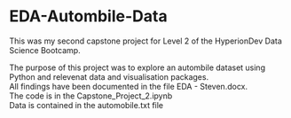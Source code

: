 # EDA-Autombile-Data
This was my second capstone project for Level 2 of the HyperionDev Data Science Bootcamp. 

The purpose of this project was to explore an autombile dataset using Python and relevenat data and visualisation packages.   
All findings have been documented in the file EDA - Steven.docx.   
The code is in the Capstone_Project_2.ipynb   
Data is contained in the automobile.txt file   

